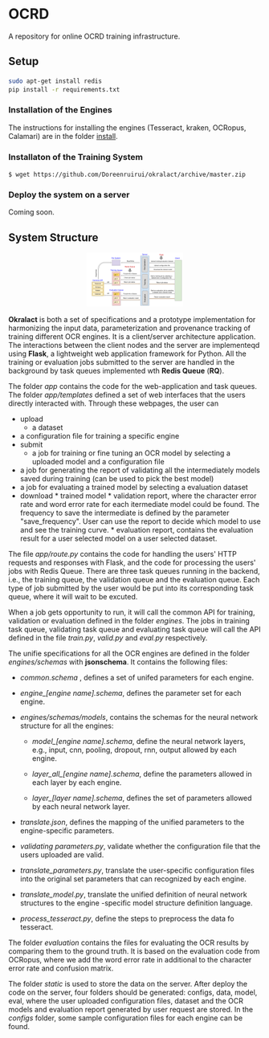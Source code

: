 # OCRD
A repository for online OCRD training infrastructure.

## Setup

```sh
sudo apt-get install redis
pip install -r requirements.txt
```

### Installation of the Engines
The instructions for installing the engines (Tesseract, kraken, OCRopus, Calamari) are in the folder [install](https://github.com/Doreenruirui/okralact/tree/master/install).

### Installaton of the Training System
```
$ wget https://github.com/Doreenruirui/okralact/archive/master.zip
```

### Deploy the system on a server

Coming soon.

## System Structure

<center>
    <img src="docs/Framework.png" style="zoom:20%"/> 
</center>

**Okralact** is both a set of specifications and a prototype implementation for harmonizing the input data, parameterization and provenance tracking of training different OCR engines. It is a client/server architecture application. The interactions between the client nodes and the server are implementeqd using **Flask**, a lightweight web application framework for Python. All the training or evaluation jobs submitted to the server are handled in the background by task queues implemented wth **Redis Queue** (**RQ**).  

The folder *app* contains the code for the web-application and task queues. The folder *app/templates* defined a set of web interfaces that the users directly interacted with.  Through these webpages, the user can 

 *	upload 
   	*	a dataset
   *	a configuration file for training a specific engine
 *	submit 
   	*	a job for training or  fine tuning an OCR model by selecting a uploaded model and a configuration file
   *	a job for generating the report of validating all the intermediately models saved during training (can be used to pick the best model)
   *	a job for evaluating a trained model by selecting a evaluation dataset
   *	download
       *	trained model 
       *	validation report, where the character error rate and word error rate for  each  itermediate  model could be found. The  frequency to save the intermediate is defined by the parameter  "save_frequency". User can use the report to decide which model to use and see the training curve.
       *	evaluation report, contains the evaluation result for a user selected model on a user selected  dataset.

The file *app/route.py* contains the code for handling the users' HTTP requests and responses with Flask,  and the code for processing the users' jobs with Redis Queue. There are three task queues running in the backend,  i.e., the training queue, the validation queue and the evaluation queue. Each type of job submitted by the user would be put into its corresponding task queue, where it will wait to be excuted. 

When a job gets opportunity to run, it will call the common API for training, validation or evaluation defined in the folder *engines*. The jobs in training task queue, validating task queue and evaluating task queue will call the API defined in the file *train.py*, *valid.py* and *eval.py* respectively. 

 The unifie specifications for all the OCR engines are defined in the folder *engines/schemas* with **jsonschema**.  It contains  the following files:

* *common.schema* , defines a set of unifed parameters for each engine. 

*  *engine_[engine name].schema*, defines the parameter set for each engine. 

*  *engines/schemas/models*, contains the schemas for the neural network structure for all the engines:

   	*	*model_[engine name].schema*,  define the neural network layers, e.g., input, cnn, pooling, dropout, rnn, output allowed by each engine.
   	
   * *layer_all_[engine name].schema*, define the parameters allowed in each layer by each engine. 

   	*	*layer_[layer name].schema*, defines the set of parameters allowed by each neural network layer. 

* *translate.json*,  defines the mapping of the unified parameters to the engine-specific parameters.

*  *validating parameters.py*,  validate whether the configuration file that the users uploaded are valid.

*  *translate_parameters.py*,  translate the user-specific configuration files into the original set parameters that can recognized by each engine.  

*  *translate_model.py*, translate the unified definition of neural network structures to the engine -specific model structure definition language.

* *process_tesseract.py*, define the steps to  preprocess the data fo tesseract.

  

The folder *evaluation* contains the files for evaluating the OCR results by comparing them to the ground truth. It is based on the evaluation code from OCRopus,  where we add  the word  error rate  in additional  to the character error rate and  confusion  matrix.

The folder *static* is used to store the data on the server.  After deploy the code on the server, four folders should be  generated:  configs,  data, model,  eval,  where the user uploaded  configuration files, dataset and  the OCR models and evaluation report generated by user request are stored.  In the *configs* folder,  some  sample  configuration files for each engine can be found.





